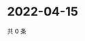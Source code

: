 # 2022-04-15

共 0 条

<!-- BEGIN WEIBO -->
<!-- 最后更新时间 Fri Apr 15 2022 00:01:37 GMT+0800 (China Standard Time) -->

<!-- END WEIBO -->
